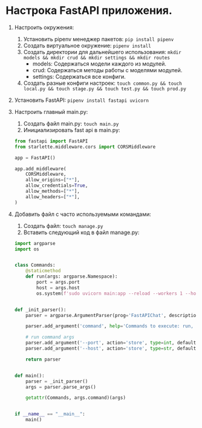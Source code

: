 # Настрока FastAPI приложения.

1. Настроить окружения:
   1. Установить pipenv менеджер пакетов: `pip install pipenv`
   2. Создать виртуальное окружение: `pipenv install`
   3. Создать директории для дальнейшего использования: `mkdir models && mkdir crud && mkdir settings && mkdir routes`
      - models: Содержаться модели каждого из модулей.
      - crud: Содержаться методы работы с моделями модулей.
      - settings: Содержаться все конфиги.
   4. Создать разные конфиги настроек: `touch common.py && touch local.py && touch stage.py && touch test.py && touch prod.py`
   
2. Установить FastAPI: `pipenv install fastapi uvicorn`

3. Настроить главный main.py:
   1. Создать файл main.py: `touch main.py`
   2. Инициализировать fast api в main.py: 
    ```python
    from fastapi import FastAPI
    from starlette.middleware.cors import CORSMiddleware
    
    app = FastAPI()
    
    app.add_middleware(
        CORSMiddleware,
        allow_origins=["*"],
        allow_credentials=True,
        allow_methods=["*"],
        allow_headers=["*"],
    )
    ```
4. Добавить файл с часто используемыми командами:
   1. Создать файл: `touch manage.py`
   2. Вставить следующий код в файл manage.py:
    ```python
    import argparse
    import os
    
    
    class Commands:
        @staticmethod
        def run(args: argparse.Namespace):
            port = args.port
            host = args.host
            os.system(f'sudo uvicorn main:app --reload --workers 1 --host {host} --port {port}')
    
    
    def _init_parser():
        parser = argparse.ArgumentParser(prog='FastAPIChat', description='App management')
    
        parser.add_argument('command', help='Commands to execute: run, migrate, make_migrations')
    
        # run command args
        parser.add_argument('--port', action='store', type=int, default=80, help='Server post')
        parser.add_argument('--host', action='store', type=str, default='0.0.0.0', help='Server host')
    
        return parser
    
    
    def main():
        parser = _init_parser()
        args = parser.parse_args()
    
        getattr(Commands, args.command)(args)
    
    
    if __name__ == "__main__":
        main()
    ```